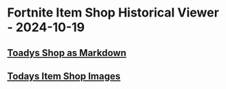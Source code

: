 # Fortnite Item Shop Historical Viewer - 2024-10-19
## [Toadys Shop as Markdown](https://github.com/RogueMew/Fortnite-Item-Shop-Historical/blob/main/Markdown/2024-10-19-ItemShop.md)
## [Todays Item Shop Images](https://github.com/RogueMew/Fortnite-Item-Shop-Historical/tree/main/images/2024-10-19)